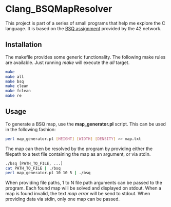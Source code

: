 # Clang_BSQMapResolver

This project is part of a series of small programs that help me explore the C language. It is based 
on the [BSQ assignment](https://github.com/Binary-Hackers/42_Subjects/blob/master/01_Piscines/C/EN/bsq.en.pdf) provided by the 42 network.

## Installation

The makefile provides some generic functionality. The following
make rules are available. Just running *make* will execute the *all* target.
```bash
make
make all
make bsq
make clean
make fclean
make re
```

## Usage

To generate a BSQ map, use the **map_generator.pl** script. This can be used 
in the following fashion:
```bash
perl map_generator.pl [HEIGHT] [WIDTH] [DENSITY] >> map.txt
```

The map can then be resolved by the program by providing either the filepath 
to a text file containing the map as an argument, or via stdin.

```bash
./bsq [PATH_TO_FILE, ...]
cat PATH_TO_FILE | ./bsq
perl map_generator.pl 10 10 5 | ./bsq
```

When providing file paths, 1 to N file path arguments can be passed to the program. Each found map will
be solved and displayed on stdout. When a map is found invalid, the text *map error* will be send to stdout.
When providing data via stdin, only one map can be passed.
